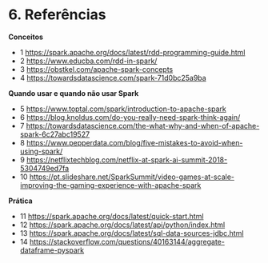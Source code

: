 # 6. Referências

**Conceitos**
- 1 https://spark.apache.org/docs/latest/rdd-programming-guide.html
- 2 https://www.educba.com/rdd-in-spark/
- 3 https://obstkel.com/apache-spark-concepts
- 4 https://towardsdatascience.com/spark-71d0bc25a9ba

**Quando usar e quando não usar Spark**
 - 5 https://www.toptal.com/spark/introduction-to-apache-spark
 - 6 https://blog.knoldus.com/do-you-really-need-spark-think-again/
 - 7 https://towardsdatascience.com/the-what-why-and-when-of-apache-spark-6c27abc19527
 - 8 https://www.pepperdata.com/blog/five-mistakes-to-avoid-when-using-spark/
 - 9 https://netflixtechblog.com/netflix-at-spark-ai-summit-2018-5304749ed7fa
 - 10 https://pt.slideshare.net/SparkSummit/video-games-at-scale-improving-the-gaming-experience-with-apache-spark
  
**Prática**
 - 11 https://spark.apache.org/docs/latest/quick-start.html
 - 12 https://spark.apache.org/docs/latest/api/python/index.html
 - 13 https://spark.apache.org/docs/latest/sql-data-sources-jdbc.html
 - 14 https://stackoverflow.com/questions/40163144/aggregate-dataframe-pyspark
